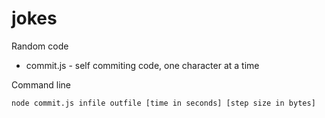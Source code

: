 # jokes
Random code
* commit.js - self commiting code, one character at a time

Command line  

```
node commit.js infile outfile [time in seconds] [step size in bytes]
```
